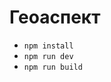 # Геоаспект

-   <code>npm install</code>
-   <code>npm run dev</code>
-   <code>npm run build</code>
